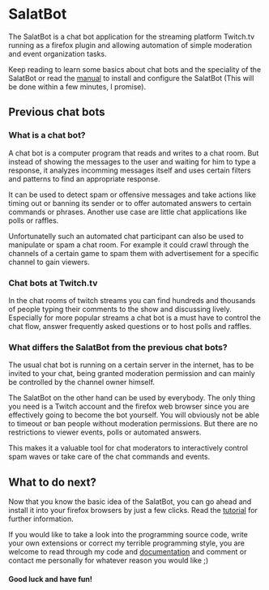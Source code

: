 # SalatBot
The SalatBot is a chat bot application for the streaming platform Twitch.tv
running as a firefox plugin and allowing automation of simple moderation and
event organization tasks.  

Keep reading to learn some basics about chat bots and the speciality of the
SalatBot or read the
[manual](https://github.com/Salatfreak/SalatBot/wiki/Tutorial) to install and
configure the SalatBot (This will be done within a few minutes, I promise).

## Previous chat bots
### What is a chat bot?
A chat bot is a computer program that reads and writes to a chat room. But
instead of showing the messages to the user and waiting for him to type a
response, it analyzes incomming messages itself and uses certain filters and
patterns to find an appropriate response.  

It can be used to detect spam or offensive messages and take actions like
timing out or banning its sender or to offer automated answers to certain
commands or phrases. Another use case are little chat applications like polls
or raffles.  

Unfortunatelly such an automated chat participant can also be used to
manipulate or spam a chat room. For example it could crawl through the
channels of a certain game to spam them with advertisement for a specific
channel to gain viewers.

### Chat bots at Twitch.tv
In the chat rooms of twitch streams you can find hundreds and thousands of
people typing their comments to the show and discussing lively. Especially for
more popular streams a chat bot is a must have to control the chat flow,
answer frequently asked questions or to host polls and raffles.

### What differs the SalatBot from the previous chat bots?
The usual chat bot is running on a certain server in the internet, has to be
invited to your chat, being granted moderation permission and can mainly be
controlled by the channel owner himself.  

The SalatBot on the other hand can be used by everybody. The only thing you
need is a Twitch account and the firefox web browser since you are effectively
going to become the bot yourself. You will obviously not be able to timeout or
ban people without moderation permissions. But there are no restrictions to
viewer events, polls or automated answers.  

This makes it a valuable tool for
chat moderators to interactively control spam waves or take care of the
chat commands and events.

## What to do next?
Now that you know the basic idea of the SalatBot, you can go ahead and install
it into your firefox browsers by just a few clicks. Read the
[tutorial](https://github.com/Salatfreak/SalatBot/wiki/Tutorial) for further
information.  

If you would like to take a look into the programming source code, write your
own extensions or correct my terrible programming style, you are welcome to
read through my code and
[documentation](https://github.com/Salatfreak/SalatBot/wiki/Code-documentation)
and comment or contact me personally for whatever reason you would like ;)

#### Good luck and have fun!
